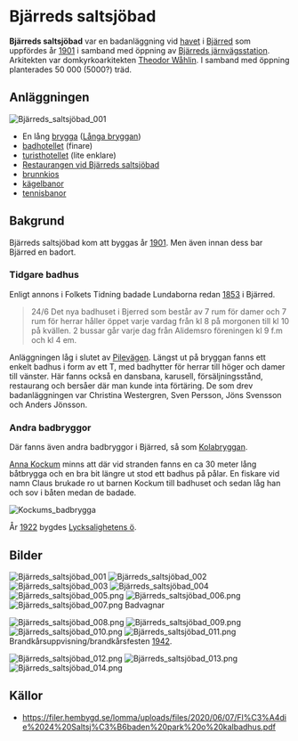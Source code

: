 # Bjärreds saltsjöbad

**Bjärreds saltsjöbad** var en badanläggning vid [havet](havet.md) i [Bjärred](Bjärred.md) som uppfördes år [1901](1901.md) i samband med öppning av [Bjärreds järnvägsstation](Bjärreds%20järnvägsstation.md). Arkitekten var domkyrkoarkitekten [Theodor Wåhlin](Theodor%20Wåhlin.md). I samband med öppning planterades 50 000 (5000?) träd.

## Anläggningen

![Bjärreds_saltsjöbad_001](images/Bjärreds_saltsjöbad_001.png)

* En lång [brygga](brygga.md) ([Långa bryggan](Långa%20bryggan.md))
* [badhotellet](badhotellet.md) (finare)
* [turisthotellet](turisthotellet.md) (lite enklare)
* [Restaurangen vid Bjärreds saltsjöbad](Restaurangen%20vid%20Bjärreds%20saltsjöbad.md)
* [brunnkios](brunnkios.md)
* [kägelbanor](kägelbanor.md)
* [tennisbanor](tennisbanor.md)

## Bakgrund

Bjärreds saltsjöbad kom att byggas år [1901](1901.md). Men även innan dess bar Bjärred en badort.

### Tidgare badhus

Enligt annons i Folkets Tidning badade Lundaborna redan [1853](1853.md) i Bjärred.

> 24/6
> Det nya badhuset i Bjerred som består av 7 rum för damer och 7 rum för herrar håller öppet varje vardag från kl 8 på morgonen till kl 10 på kvällen. 2 bussar går varje dag från Alidemsro föreningen kl 9 f.m och kl 4 em.

Anläggningen låg i slutet av [Pilevägen](Pilevägen.md). Längst ut på bryggan fanns ett enkelt badhus i form av ett T, med badhytter för herrar till höger och damer till vänster. Här fanns också en dansbana, karusell, försäljningsstånd, restaurang och bersåer där man kunde inta förtäring. De som drev badanläggningen var Christina Westergren, Sven Persson, Jöns Svensson och Anders Jönsson.

### Andra badbryggor

Där fanns även andra badbryggor i Bjärred, så som [Kolabryggan](Kolabryggan.md).

[Anna Kockum](Anna%20Kockum.md) minns att där vid stranden fanns en ca 30 meter lång båtbrygga och en bra bit längre ut stod ett badhus på pålar. En fiskare vid namn Claus brukade ro ut barnen Kockum till badhuset och sedan låg han och sov i båten medan de badade.

![Kockums_badbrygga](images/Kockums_badbrygga.png)

År [1922](1922.md) bygdes [Lycksalighetens ö](Lycksalighetens%20ö.md).

## Bilder

![Bjärreds_saltsjöbad_001](images/Bjärreds_saltsjöbad_001.jpg)
![Bjärreds_saltsjöbad_002](images/Bjärreds_saltsjöbad_002.jpg)
![Bjärreds_saltsjöbad_003](images/Bjärreds_saltsjöbad_003.jpg)
![Bjärreds_saltsjöbad_004](images/Bjärreds_saltsjöbad_004.png)
![Bjärreds_saltsjöbad_005.png](images/Bjärreds_saltsjöbad_005.png)
![Bjärreds_saltsjöbad_006.png](images/Bjärreds_saltsjöbad_006.png)
![Bjärreds_saltsjöbad_007.png](images/Bjärreds_saltsjöbad_007.png)
Badvagnar

![Bjärreds_saltsjöbad_008.png](images/Bjärreds_saltsjöbad_008.png)
![Bjärreds_saltsjöbad_009.png](images/Bjärreds_saltsjöbad_009.png)
![Bjärreds_saltsjöbad_010.png](images/Bjärreds_saltsjöbad_010.png)
![Bjärreds_saltsjöbad_011.png](images/Bjärreds_saltsjöbad_011.png)
Brandkårsuppvisning/brandkårsfesten [1942](1942.md).

![Bjärreds_saltsjöbad_012.png](images/Bjärreds_saltsjöbad_012.jpg)
![Bjärreds_saltsjöbad_013.png](images/Bjärreds_saltsjöbad_013.png)
![Bjärreds_saltsjöbad_014.png](images/Bjärreds_saltsjöbad_014.png)

## Källor

* <https://filer.hembygd.se/lomma/uploads/files/2020/06/07/Fl%C3%A4die%2024%20Saltsj%C3%B6baden%20park%20o%20kalbadhus.pdf>
